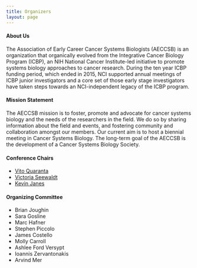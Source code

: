 ```yaml
---
title: Organizers
layout: page
---
```

#### About Us

The Association of Early Career Cancer Systems Biologists (AECCSB) is an organization that organically evolved from the Integrative Cancer Biology Program (ICBP), an NIH National Cancer Institute-led initiative to promote systems biology approaches to cancer research. During the ten year ICBP funding period, which ended in 2015, NCI supported annual meetings of ICBP junior investigators and a core set of those early stage investigators have taken steps towards an NCI-independent legacy of the ICBP program.

#### Mission Statement

The AECCSB mission is to foster, promote and advocate for cancer systems biology and the needs of the researchers in the field. We do so by sharing information about the field and events, and fostering community and collaboration amongst our members. Our current aim is to host a biennial meeting in Cancer Systems Biology. The long-term goal of the AECCSB is the development of a Cancer Systems Biology Society.

#### Conference Chairs

- [Vito Quaranta](https://medschool.vanderbilt.edu/biochemistry/person/vito-quaranta/)
- [Victoria Seewaldt](https://www.cityofhope.org/people/seewaldt-victoria)
- [Kevin Janes](https://engineering.virginia.edu/faculty/kevin-janes)

#### Organizing Committee

- Brian Joughin
- Sara Gosline
- Marc Hafner
- Stephen Piccolo
- James Costello
- Molly Carroll
- Ashlee Ford Versypt
- Ioannis Zervantonakis
- Arvind Mer 
